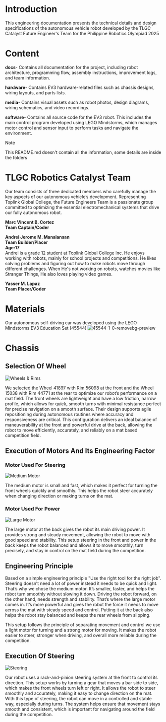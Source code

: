 # Introduction
This engineering documentation presents the technical details and design specifications of the autonomous vehicle robot developed by the TLGC Catalyst Future Engineer's Team for the Philippine Robotics Olympiad 2025

# Content
**docs**- Contains all documentation for the project, including robot architecture, programming flow, assembly instructions, improvement logs, and team information.

**hardware**- Contains EV3 hardware-related files such as chassis designs, wiring layouts, and parts lists.

**media**- Contains visual assets such as robot photos, design diagrams, wiring schematics, and video recordings.

**software**-  Contains all source code for the EV3 robot. This includes the main control program developed using LEGO Mindstorms, which manages motor control and sensor input to perform tasks and navigate the environment.

> [!NOTE]
> This README.md doesn't contain all the information, some details are inside the folders

# TLGC Robotics Catalyst Team
Our team consists of three dedicated members who carefully manage the key aspects of our autonomous vehicle’s development. Representing Toplink Global College, the Future Engineers Team is a passionate group committed to optimizing the essential electromechanical systems that drive our fully autonomous robot.

**Marc Vincent B. Cortez**    
**Team Captain/Coder**

**Andrei Jerome M. Manalansan**                                                                                                                                
**Team Builder/Placer**                    
**Age:17**          
Andrei is a grade 12 student at Toplink Global College Inc. He enjoys working with robots, mainly for school projects and competitions. He likes solving problems and figuring out how to make robots move through different challenges. When He's not working on robots, watches movies like Stranger Things, He also loves playing video games.


**Yasser M. Lapaz**           
**Team Placer/Coder**

# Materials
Our autonomous self-driving car was developed using the LEGO Mindstorms EV3 Education Set (45544)
![45544-1-0-removebg-preview](https://github.com/user-attachments/assets/7b6e5ab7-0c0d-43d3-89e1-20ac8d9be258)

# Chassis

## Selection Of Wheel

![Wheels & Rims](https://github.com/user-attachments/assets/5b4b30df-26f0-4f54-bbd8-d0d5175c212c)

We selected the Wheel 41897 with Rim 56098 at the front and the Wheel 15038 with Rim 44771 at the rear to optimize our robot’s performance on a mat field. The front wheels are lightweight and have a low friction, narrow profile, which allows for quick, smooth turns with minimal resistance perfect for precise navigation on a smooth surface. Their design supports agile repositioning during autonomous routines where accuracy and responsiveness are critical. This configuration delivers an ideal balance of maneuverability at the front and powerful drive at the back, allowing the robot to move efficiently, accurately, and reliably on a mat based competition field.

## Execution of Motors And Its Engineering Factor

### Motor Used For Steering
![Medium Motor](https://github.com/user-attachments/assets/dfa347a3-80a1-4128-9860-92bd51b8464b)

The medium motor is small and fast, which makes it perfect for turning the front wheels quickly and smoothly. This helps the robot steer accurately when changing direction or making turns on the mat.

### Motor Used For Power
![Large Motor](https://github.com/user-attachments/assets/74ad7641-d676-41ee-bb67-968e484f1934)

The large motor at the back gives the robot its main driving power. It provides strong and steady movement, allowing the robot to move with good speed and stability. This setup steering in the front and power in the back keeps the robot balanced and allows it to move smoothly, turn precisely, and stay in control on the mat field during the competition.

## Engineering Principle

Based on a simple engineering principle "Use the right tool for the right job". Steering doesn’t need a lot of power instead it needs to be quick and light. That’s why we chose the medium motor. It’s smaller, faster, and helps the robot turn smoothly without slowing it down. Driving the robot forward, on the other hand, needs strength and stability. That’s where the large motor comes in. It’s more powerful and gives the robot the force it needs to move across the mat with steady speed and control. Putting it at the back also helps the robot stay balanced and keeps the rear wheels from slipping.

This setup follows the principle of separating movement and control we use a light motor for turning and a strong motor for moving. It makes the robot easier to steer, stronger when driving, and overall more reliable during the competition.

## Execution Of Steering

![Steering](https://github.com/user-attachments/assets/b5ffc7ad-a860-4c00-b7b5-96ffdd53739f)

Our robot uses a rack-and-pinion steering system at the front to control its direction. This setup works by turning a gear that moves a bar side to side, which makes the front wheels turn left or right. It allows the robot to steer smoothly and accurately, making it easy to change direction on the mat. With this type of steering, the robot can move in a controlled and stable way, especially during turns. The system helps ensure that movement stays smooth and consistent, which is important for navigating around the field during the competition.

